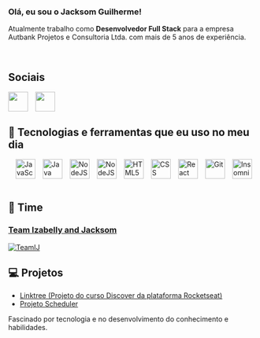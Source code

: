 
### Olá, eu sou o Jacksom Guilherme! 
Atualmente trabalho como **Desenvolvedor Full Stack** para a empresa Autbank Projetos e Consultoria Ltda. com mais de 5 anos de experiência.

<br/>

## Sociais

<div style="display: flex; gap: 15px">
<a href="https://www.linkedin.com/in/jacksom-guilherme-0365741b4/" target="_blank">
    <img align="center" loading="lazy" src="https://cdn.jsdelivr.net/gh/devicons/devicon@latest/icons/linkedin/linkedin-original.svg" width="40" height="40" >
</a>
<a href="mailto:jacksom.guilherme@hotmail.com" target="_blank">
    <img align="center" loading="lazy" src="https://www.logo.wine/a/logo/Outlook.com/Outlook.com-Logo.wine.svg" width="40" height="40" >
</a>
</div>


## 🚀 Tecnologias e ferramentas que eu uso no meu dia

<div style="display: flex; gap: 15px"><br/>
    <img  align="center" alt="JavaScript"  src="https://cdn.jsdelivr.net/gh/devicons/devicon@latest/icons/javascript/javascript-original.svg" width="40" height="40" />
    <img  align="center" alt="Java"  src="https://cdn.jsdelivr.net/gh/devicons/devicon@latest/icons/java/java-original.svg" width="40" height="40" />
    <img align="center" alt="NodeJS" src="https://cdn.jsdelivr.net/gh/devicons/devicon@latest/icons/nodejs/nodejs-original-wordmark.svg"width="40" height="40"/>
    <img align="center" alt="NodeJS" src="https://cdn.jsdelivr.net/gh/devicons/devicon@latest/devicon.min.css"width="40" height="40"/>
    <img align="center" alt="HTML5" src="https://cdn.jsdelivr.net/gh/devicons/devicon@latest/icons/html5/html5-original-wordmark.svg" width="40" height="40" />
    <img align="center" alt="CSS" src="https://cdn.jsdelivr.net/gh/devicons/devicon@latest/icons/css3/css3-original-wordmark.svg" width="40" height="40">
    <img align="center" alt="React" src="https://cdn.jsdelivr.net/gh/devicons/devicon@latest/icons/react/react-original.svg" width="40" height="40">
    <img align="center" alt="Git" src="https://cdn.jsdelivr.net/gh/devicons/devicon@latest/icons/git/git-plain.svg" width="40" height="40">
    <img align="center" alt="Insomnia" src="https://cdn.jsdelivr.net/gh/devicons/devicon@latest/icons/insomnia/insomnia-original.svg" width="40" height="40">
</div><br/>

## 👥 Time
### [Team Izabelly and Jacksom](https://github.com/TeamIJ)
[![TeamIJ](https://avatars.githubusercontent.com/u/149711427?s=200&v=4)](https://github.com/TeamIJ)

## 💻 Projetos

- [Linktree (Projeto do curso Discover da plataforma Rocketseat)](https://github.com/JacksomGuilherme/linktree)
- [Projeto Scheduler](https://github.com/TeamIJ/scheduler)

Fascinado por tecnologia e no desenvolvimento do conhecimento e habilidades.
